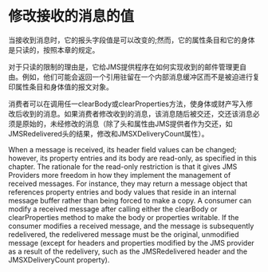 # 修改接收的消息的值

当接收到消息时，它的报头字段值是可以改变的;然而，它的属性条目和它的身体是只读的，按照本章的规定。

对于只读的限制的理由是，它给JMS提供程序在如何实现收到的邮件管理更自由。例如，他们可能会返回一个引用驻留在一个内部消息缓冲区而不是被迫进行复印属性条目和身体值的报文对象。

消费者可以在调用任一clearBody或clearProperties方法，使身体或财产写入修改后收到的消息。如果消费者修改收到的消息，该消息随后被交还，交还该消息必须是原始的，未经修改的消息（除了头和属性由JMS提供者作为交还，如JMSRedelivered头的结果，修改和JMSXDeliveryCount属性）。

When a message is received, its header field values can be changed; however, its property entries and its body are read-only, as specified in this chapter.
The rationale for the read-only restriction is that it gives JMS Providers more freedom in how they implement the management of received messages. For instance, they may return a message object that references property entries and body values that reside in an internal message buffer rather than being forced to make a copy.
A consumer can modify a received message after calling either the clearBody or clearProperties method to make the body or properties writable. If the consumer modifies a received message, and the message is subsequently redelivered, the redelivered message must be the original, unmodified message (except for headers and properties modified by the JMS provider as a result of the redelivery, such as the JMSRedelivered header and the JMSXDeliveryCount property).
